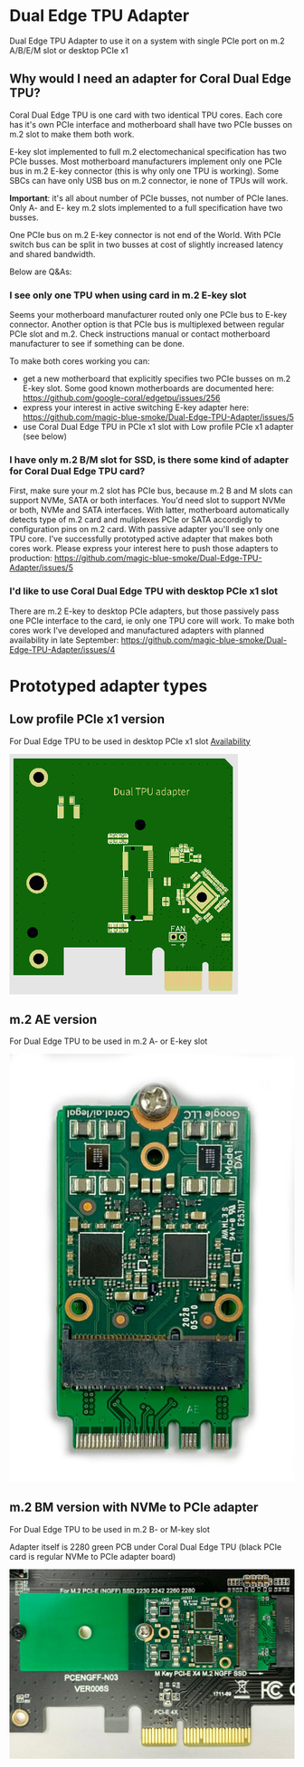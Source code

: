 # Dual Edge TPU Adapter
Dual Edge TPU Adapter to use it on a system with single PCIe port on m.2 A/B/E/M slot or desktop PCIe x1

## Why would I need an adapter for Coral Dual Edge TPU?
Coral Dual Edge TPU is one card with two identical TPU cores. Each core has it's own PCIe interface and motherboard shall have two PCIe busses on m.2 slot to make them both work. 

E-key slot implemented to full m.2 electomechanical specification has two PCIe busses. Most motherboard manufacturers implement only one PCIe bus in m.2 E-key connector (this is why only one TPU is working). Some SBCs can have only USB bus on m.2 connector, ie none of TPUs will work.

**Important**: it's all about number of PCIe busses, not number of PCIe lanes. Only A- and E- key m.2 slots implemented to a full specification have two busses. 

One PCIe bus on m.2 E-key connector is not end of the World. With PCIe switch bus can be split in two busses at cost of slightly increased latency and shared bandwidth.

Below are Q&As:

### I see only one TPU when using card in m.2 E-key slot
Seems your motherboard manufacturer routed only one PCIe bus to E-key connector. Another option is that PCIe bus is multiplexed between regular PCIe slot and m.2. Check instructions manual or contact motherboard manufacturer to see if something can be done. 

To make both cores working you can:
- get a new motherboard that explicitly specifies two PCIe busses on m.2 E-key slot. Some good known motherboards are documented here: https://github.com/google-coral/edgetpu/issues/256
- express your interest in active switching E-key adapter here: https://github.com/magic-blue-smoke/Dual-Edge-TPU-Adapter/issues/5
- use Coral Dual Edge TPU in PCIe x1 slot with Low profile PCIe x1 adapter (see below)

### I have only m.2 B/M slot for SSD, is there some kind of adapter for Coral Dual Edge TPU card?
First, make sure your m.2 slot has PCIe bus, because m.2 B and M slots can support NVMe, SATA or both interfaces. You'd need slot to support NVMe or both, NVMe and SATA interfaces. With latter, motherboard automatically detects type of m.2 card and muliplexes PCIe or SATA accordigly to configuration pins on m.2 card. With passive adapter you'll see only one TPU core. I've successfully prototyped active adapter that makes both cores work. Please express your interest here to push those adapters to production: https://github.com/magic-blue-smoke/Dual-Edge-TPU-Adapter/issues/5

### I'd like to use Coral Dual Edge TPU with desktop PCIe x1 slot
There are m.2 E-key to desktop PCIe adapters, but those passively pass one PCIe interface to the card, ie only one TPU core will work. To make both cores work I've developed and manufactured adapters with planned availability in late September: https://github.com/magic-blue-smoke/Dual-Edge-TPU-Adapter/issues/4

# Prototyped adapter types
## Low profile PCIe x1 version
For Dual Edge TPU to be used in desktop PCIe x1 slot
[Availability](https://github.com/magic-blue-smoke/Dual-Edge-TPU-Adapter/issues/4)

![Adapter](PCB_PCIe_x1b.png)

## m.2 AE version
For Dual Edge TPU to be used in m.2 A- or E-key slot

![Adapter](TPU_adapter.jpeg)

## m.2 BM version with NVMe to PCIe adapter
For Dual Edge TPU to be used in m.2 B- or M-key slot

Adapter itself is 2280 green PCB under Coral Dual Edge TPU (black PCIe card is regular NVMe to PCIe adapter board)

![Adapter](TPU_adapter2.jpeg)
